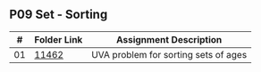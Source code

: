 ## P09 Set - Sorting

| #          | Folder Link                                                                                                       | Assignment Description                         |
| :----:     | -------------------------------------------------------------------------------------------------------------     | ----------------------------------------       |
|   01       | [11462](https://github.com/DakTheProgrammer/4883-Programming-Techniques-Wilson/tree/master/Assignments/P08/11462) | UVA problem for sorting sets of ages           |
